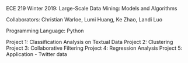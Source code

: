 ECE 219 Winter 2019: Large-Scale Data Mining: Models and Algorithms 

Collaborators: Christian Warloe, Lumi Huang, Ke Zhao, Landi Luo 

Programming Language: Python

Project 1: Classification Analysis on Textual Data
Project 2: Clustering
Project 3: Collaborative Filtering
Project 4: Regression Analysis
Project 5: Application - Twitter data

